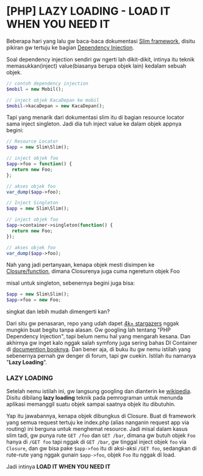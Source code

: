 [PHP] LAZY LOADING - LOAD IT WHEN YOU NEED IT
=============================================

Beberapa hari yang lalu gw baca-baca dokumentasi [Slim framework](http://docs.slimframework.com/), disitu pikiran gw tertuju ke bagian [Dependency Injection](http://docs.slimframework.com/#DI-Overview).

Soal dependency injection sendiri gw ngerti lah dikit-dikit, intinya itu teknik memasukkan(inject)
value(biasanya berupa objek lain) kedalam sebuah objek.

```php
// contoh dependency injection
$mobil = new Mobil();

// inject objek KacaDepan ke mobil
$mobil->kacaDepan = new KacaDepan();
```

Tapi yang menarik dari dokumentasi slim itu di bagian resource locator sama inject singleton. 
Jadi dia tuh inject value ke dalam objek appnya begini:

```php
// Resource Locator
$app = new Slim\Slim();

// inject objek foo
$app->foo = function() {
  return new Foo;
};

// akses objek foo
var_dump($app->foo);
```

```php
// Inject Singleton
$app = new Slim\Slim();

// inject objek foo
$app->container->singleton(function() {
  return new Foo;
});

// akses objek foo
var_dump($app->foo);
```

Nah yang jadi pertanyaan, kenapa objek mesti disimpen ke [Closure/function](http://php.net/manual/en/functions.anonymous.php), dimana Closurenya juga cuma ngereturn objek Foo

misal untuk singleton, sebenernya begini juga bisa:

```php
$app = new Slim\Slim();
$app->foo = new Foo;
```

singkat dan lebih mudah dimengerti kan?

Dari situ gw penasaran, repo yang udah dapet [4k+ stargazers](https://github.com/codeguy/Slim/stargazers) nggak
mungkin buat begitu tanpa alasan. Gw googling lah tentang "PHP Dependency Injection", 
tapi belum nemu hal yang mengarah kesana. 
Dan akhirnya gw inget kalo nggak salah symfony juga 
sering bahas DI Container di [documention booknya](http://symfony.com/doc/current/index.html). Dan bener aja, 
di buku itu gw nemu istilah yang sebenernya pernah gw denger di forum, tapi gw cuekin. 
Istilah itu namanya "**Lazy Loading**".

### LAZY LOADING

Setelah nemu istilah ini, gw langsung googling dan dianterin ke [wikipedia](http://en.wikipedia.org/wiki/Lazy_loading). Disitu dibilang **lazy loading** teknik pada pemrograman untuk menunda aplikasi memanggil suatu objek sampai saatnya objek itu dibutuhin.

Yap itu jawabannya, kenapa objek dibungkus di Closure. Buat di framework yang semua request tertuju ke index.php (alias nanganin request app via routing) ini berguna untuk menghemat resource. 
Jadi misal dalam kasus slim tadi, gw punya rute `GET /foo` dan `GET /bar`, 
dimana gw butuh objek `Foo` hanya di `/GET foo` tapi nggak di `GET /bar`, 
gw tinggal inject objek `foo` via `Closure`, dan gw bisa pake `$app->foo` itu di aksi-aksi `/GET foo`, sedangkan
di rute-rute yang nggak gunain `$app->foo`, objek `Foo` itu nggak di load.

Jadi intinya **LOAD IT WHEN YOU NEED IT**

